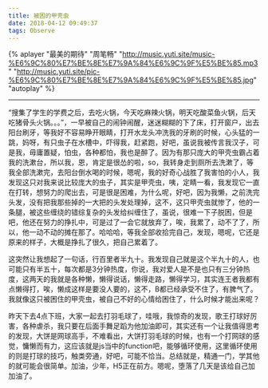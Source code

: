 ```yaml
---
title: 被困的甲壳虫
date: 2018-04-12 09:49:37
tags: Observe
---
```


<!--&#123;% aplayer "最美的期待" "周笔畅" "http://pic.blackist.top/music%20-%20%E6%9C%80%E7%BE%8E%E7%9A%84%E6%9C%9F%E5%BE%85.mp3" "autoplay=false" %&#125;-->

<!--<iframe frameborder="no" border="0" marginwidth="0" marginheight="0" width=330 height=86 src="//music.163.com/outchain/player?type=2&id=531295576&auto=0&height=66"></iframe>-->

{% aplayer "最美的期待" "周笔畅" "http://music.yuti.site/music-%E6%9C%80%E7%BE%8E%E7%9A%84%E6%9C%9F%E5%BE%85.mp3" "http://music.yuti.site/pic-%E6%9C%80%E7%BE%8E%E7%9A%84%E6%9C%9F%E5%BE%85.jpg" "autoplay" %}

***

“搜集了学生的学费之后，去吃火锅，今天吃麻辣火锅，明天吃酸菜鱼火锅，后天吃猪骨头火锅。。。”，一早被自己的闹钟闹醒，迷迷糊糊的下了床，打开窗户，出去阳台刷牙，等我好不容易睁开眼睛，打开水龙头冲洗我的牙刷的时候，心头猛的一跳，妈呀，有只虫子在水槽中，吓得我，赶紧跑，好吧，虽说我被传言我汉子，可是我，毋庸置疑，怕虫，各种都怕，我也是醉了。因为有那只庞大的甲壳虫霸占着我的洗漱台，所以我，恩，肯定是很怂的啦，so，我转身走到厕所去洗漱了，等我全部洗漱完，去阳台倒水喝的时候，嗯呢，我的好奇心战胜了我害怕的小人，我发现这只对我来说比较庞大的虫子，其实是甲壳虫，咦，定睛一看，我发现它一直在打转，想努力的爬出去，可是很是困难，为什么呢，好吧，因为我懒，之前洗完头发，没有把我那些掉的一大把的头发处理掉，这不，这只甲壳虫就惨了，他的一条腿，被这些缠绕的错综复杂的头发给纠缠住了，虽说，很难一下子脱困，但是吧，他还在努力的挣扎中，可是过了一会它就放弃了，唉，我累了，动不了了，所以，他一动不动的摊在那了。哈哈哈，等我全部收拾完自己，发现，嗯呢，它还是原来的样子，大概是挣扎了很久，把自己累着了。

这突然让我想起了一句话，行百里者半九十。我发现自己就是这个半九十的人，也可能只有半五十，每次都是3分钟热度，你说，我对爱人是不是也只有三分钟热度，这两天的我就是各种懒，懒得说话，懒得走路，懒得学习，其实连王者我都有点懒得打，唉，懒成这样是要没人要的，这不，B都已经承受不住了，有脾气了。我就像这只被困住的甲壳虫，被自己不好的心情给困住了，什么时候才能出来呢？

昨天下去4点下班，大家一起去打羽毛球了，哇哦，我惊奇的发现，歌王打球好厉害，各种虐杀，我只要在后面手舞足蹈为他加油即可，其实还有一个让我值得思考的发现，大饼是网球高手，不难看出，大饼打羽毛球的时候，也有一个打网球的感觉，慵懒而有力，这应该就是js当中的function吧，能够循环使用，这里循环使用的则是打球的技巧，触类旁通，好吧，可能不恰当。总结就是，精通一门，学其他的就可能会很简单。加油，少年，H5正在前方。嗯呢，堕落了几天是该给自己加加油了。


